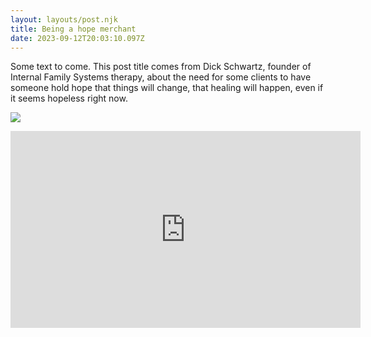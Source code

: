 ```yaml
---
layout: layouts/post.njk
title: Being a hope merchant
date: 2023-09-12T20:03:10.097Z
---
```

S﻿ome text to come. This post title comes from Dick Schwartz, founder of Internal Family Systems therapy, about the need for some clients to have someone hold hope that things will change, that healing will happen, even if it seems hopeless right now.

![](/images/iva-rajovic-C1Sr11Fs5Zc-unsplash.jpg)


<iframe width="560" height="315" src="https://www.youtube.com/embed/doboyw3foKM" title="YouTube video player" frameborder="0" allow="accelerometer; autoplay; clipboard-write; encrypted-media; gyroscope; picture-in-picture" allowfullscreen></iframe>
